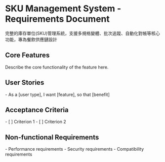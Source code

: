 # SKU Management System - Requirements Document

完整的庫存單位(SKU)管理系統，支援多規格變體、批次追蹤、自動化對帳等核心功能，專為餐飲供應鏈設計

## Core Features

<template-requirements>
Describe the core functionality of the feature here.
</template-requirements>

## User Stories

<template-requirements>
- As a [user type], I want [feature], so that [benefit]
</template-requirements>

## Acceptance Criteria

<template-requirements>
- [ ] Criterion 1
- [ ] Criterion 2
</template-requirements>

## Non-functional Requirements

<template-requirements>
- Performance requirements
- Security requirements
- Compatibility requirements
</template-requirements>
